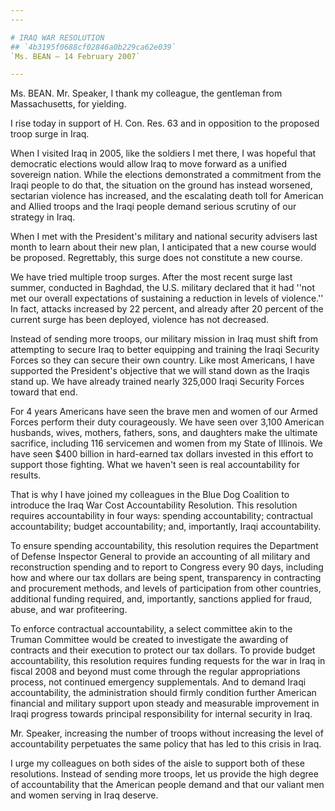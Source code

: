```yaml
---
---

# IRAQ WAR RESOLUTION
## `4b3195f0688cf02846a0b229ca62e039`
`Ms. BEAN — 14 February 2007`

---
```



Ms. BEAN. Mr. Speaker, I thank my colleague, the gentleman from 
Massachusetts, for yielding.

I rise today in support of H. Con. Res. 63 and in opposition to the 
proposed troop surge in Iraq.

When I visited Iraq in 2005, like the soldiers I met there, I was 
hopeful that democratic elections would allow Iraq to move forward as a 
unified sovereign nation. While the elections demonstrated a commitment 
from the Iraqi people to do that, the situation on the ground has 
instead worsened, sectarian violence has increased, and the escalating 
death toll for American and Allied troops and the Iraqi people demand 
serious scrutiny of our strategy in Iraq.

When I met with the President's military and national security 
advisers last month to learn about their new plan, I anticipated that a 
new course would be proposed. Regrettably, this surge does not 
constitute a new course.

We have tried multiple troop surges. After the most recent surge last 
summer, conducted in Baghdad, the U.S. military declared that it had 
''not met our overall expectations of sustaining a reduction in levels 
of violence.'' In fact, attacks increased by 22 percent, and already 
after 20 percent of the current surge has been deployed, violence has 
not decreased.

Instead of sending more troops, our military mission in Iraq must 
shift from attempting to secure Iraq to better equipping and training 
the Iraqi Security Forces so they can secure their own country. Like 
most Americans, I have supported the President's objective that we will 
stand down as the Iraqis stand up. We have already trained nearly 
325,000 Iraqi Security Forces toward that end.

For 4 years Americans have seen the brave men and women of our Armed 
Forces perform their duty courageously. We have seen over 3,100 
American husbands, wives, mothers, fathers, sons, and daughters make 
the ultimate sacrifice, including 116 servicemen and women from my 
State of Illinois. We have seen $400 billion in hard-earned tax dollars 
invested in this effort to support those fighting. What we haven't seen 
is real accountability for results.

That is why I have joined my colleagues in the Blue Dog Coalition to 
introduce the Iraq War Cost Accountability Resolution. This resolution 
requires accountability in four ways: spending accountability; 
contractual accountability; budget accountability; and, importantly, 
Iraqi accountability.

To ensure spending accountability, this resolution requires the 
Department of Defense Inspector General to provide an accounting of all 
military and reconstruction spending and to report to Congress every 90 
days, including how and where our tax dollars are being spent, 
transparency in contracting and procurement methods, and levels of 
participation from other countries, additional funding required, and, 
importantly, sanctions applied for fraud, abuse, and war profiteering.

To enforce contractual accountability, a select committee akin to the 
Truman Committee would be created to investigate the awarding of 
contracts and their execution to protect our tax dollars. To provide 
budget accountability, this resolution requires funding requests for 
the war in Iraq in fiscal 2008 and beyond must come through the regular 
appropriations process, not continued emergency supplementals. And to 
demand Iraqi accountability, the administration should firmly condition 
further American financial and military support upon steady and 
measurable improvement in Iraqi progress towards principal 
responsibility for internal security in Iraq.

Mr. Speaker, increasing the number of troops without increasing the 
level of accountability perpetuates the same policy that has led to 
this crisis in Iraq.

I urge my colleagues on both sides of the aisle to support both of 
these resolutions. Instead of sending more troops, let us provide the 
high degree of accountability that the American people demand and that 
our valiant men and women serving in Iraq deserve.